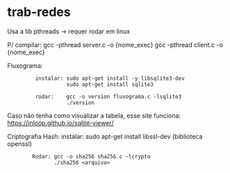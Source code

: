 # trab-redes
Usa a lib pthreads -> requer rodar em linux

P/ compilar: gcc -pthread server.c -o {nome_exec}
             gcc -pthread client.c -o {nome_exec}
             
Fluxograma:  

             instalar: sudo apt-get install -y libsqlite3-dev
                       sudo apt-get install sqlite3
                       
             rodar:    gcc -o version fluxograma.c -lsqlite3
                       ./version

Caso não tenha como visualizar a tabela, esse site funciona: https://inloop.github.io/sqlite-viewer/


Criptografia Hash:
            instalar: sudo apt-get install libssl-dev   (biblioteca openssl)
            
            Rodar: gcc -o sha256 sha256.c -lcrypto
                   ./sha256 <arquivo>
